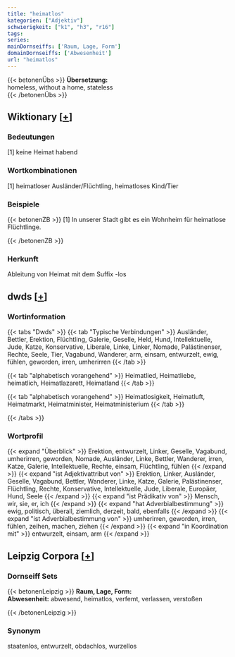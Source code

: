 ```yaml
---
title: "heimatlos"
kategorien: ["Adjektiv"]
schwierigkeit: ["k1", "h3", "r16"]
tags:
series:
mainDornseiffs: ['Raum, Lage, Form']
domainDornseiffs: ['Abwesenheit']
url: "heimatlos"
---
```


{{< betonenÜbs >}}
**Übersetzung:**  
homeless, without a home, stateless  
{{< /betonenÜbs >}}

## Wiktionary [[+](https://de.wiktionary.org/wiki/heimatlos)]

### Bedeutungen
[1] keine Heimat habend  

### Wortkombinationen
[1] heimatloser Ausländer/Flüchtling, heimatloses Kind/Tier  

### Beispiele
{{< betonenZB >}}
[1] In unserer Stadt gibt es ein Wohnheim für heimatlose Flüchtlinge.  

{{< /betonenZB >}}
### Herkunft
Ableitung von Heimat mit dem Suffix -los  



## dwds [[+](https://www.dwds.de/wb/heimatlos)]

### Wortinformation
{{< tabs "Dwds" >}}
{{< tab "Typische Verbindungen" >}}
Ausländer, Bettler, Erektion, Flüchtling, Galerie, Geselle, Held, Hund, Intellektuelle, Jude, Katze, Konservative, Liberale, Linke, Linker, Nomade, Palästinenser, Rechte, Seele, Tier, Vagabund, Wanderer, arm, einsam, entwurzelt, ewig, fühlen, geworden, irren, umherirren
{{< /tab >}}

{{< tab "alphabetisch vorangehend" >}}
Heimatlied, Heimatliebe, heimatlich, Heimatlazarett, Heimatland
{{< /tab >}}

{{< tab "alphabetisch vorangehend" >}}
Heimatlosigkeit, Heimatluft, Heimatmarkt, Heimatminister, Heimatministerium
{{< /tab >}}

{{< /tabs >}}

### Wortprofil
{{< expand "Überblick" >}} Erektion, entwurzelt, Linker, Geselle, Vagabund, umherirren, geworden, Nomade, Ausländer, Linke, Bettler, Wanderer, irren, Katze, Galerie, Intellektuelle, Rechte, einsam, Flüchtling, fühlen {{< /expand >}}
{{< expand "ist Adjektivattribut von" >}} Erektion, Linker, Ausländer, Geselle, Vagabund, Bettler, Wanderer, Linke, Katze, Galerie, Palästinenser, Flüchtling, Rechte, Konservative, Intellektuelle, Jude, Liberale, Europäer, Hund, Seele {{< /expand >}}
{{< expand "ist Prädikativ von" >}} Mensch, wir, sie, er, ich {{< /expand >}}
{{< expand "hat Adverbialbestimmung" >}} ewig, politisch, überall, ziemlich, derzeit, bald, ebenfalls {{< /expand >}}
{{< expand "ist Adverbialbestimmung von" >}} umherirren, geworden, irren, fühlen, zeihen, machen, ziehen {{< /expand >}}
{{< expand "in Koordination mit" >}} entwurzelt, einsam, arm {{< /expand >}}

## Leipzig Corpora [[+](https://corpora.uni-leipzig.de/en/res?word=heimatlos&corpusId=deu_newscrawl-public_2018)]

### Dornseiff Sets
{{< betonenLeipzig >}}
**Raum, Lage, Form:**  
**Abwesenheit:** abwesend, heimatlos, verfemt, verlassen, verstoßen  

{{< /betonenLeipzig >}}

### Synonym
staatenlos, entwurzelt, obdachlos, wurzellos


